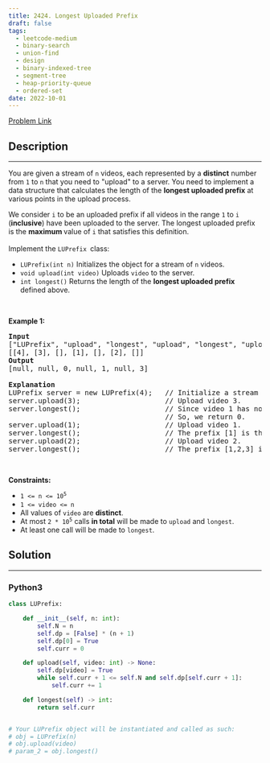 ```yaml
---
title: 2424. Longest Uploaded Prefix
draft: false
tags: 
  - leetcode-medium
  - binary-search
  - union-find
  - design
  - binary-indexed-tree
  - segment-tree
  - heap-priority-queue
  - ordered-set
date: 2022-10-01
---
```


[Problem Link](https://leetcode.com/problems/longest-uploaded-prefix/)

## Description

---
<p>You are given a stream of <code>n</code> videos, each represented by a <strong>distinct</strong> number from <code>1</code> to <code>n</code> that you need to &quot;upload&quot; to a server. You need to implement a data structure that calculates the length of the <strong>longest uploaded prefix</strong> at various points in the upload process.</p>

<p>We consider <code>i</code> to be an uploaded prefix if all videos in the range <code>1</code> to <code>i</code> (<strong>inclusive</strong>) have been uploaded to the server. The longest uploaded prefix is the <strong>maximum </strong>value of <code>i</code> that satisfies this definition.<br />
<br />
Implement the <code>LUPrefix </code>class:</p>

<ul>
	<li><code>LUPrefix(int n)</code> Initializes the object for a stream of <code>n</code> videos.</li>
	<li><code>void upload(int video)</code> Uploads <code>video</code> to the server.</li>
	<li><code>int longest()</code> Returns the length of the <strong>longest uploaded prefix</strong> defined above.</li>
</ul>

<p>&nbsp;</p>
<p><strong class="example">Example 1:</strong></p>

<pre>
<strong>Input</strong>
[&quot;LUPrefix&quot;, &quot;upload&quot;, &quot;longest&quot;, &quot;upload&quot;, &quot;longest&quot;, &quot;upload&quot;, &quot;longest&quot;]
[[4], [3], [], [1], [], [2], []]
<strong>Output</strong>
[null, null, 0, null, 1, null, 3]

<strong>Explanation</strong>
LUPrefix server = new LUPrefix(4);   // Initialize a stream of 4 videos.
server.upload(3);                    // Upload video 3.
server.longest();                    // Since video 1 has not been uploaded yet, there is no prefix.
                                     // So, we return 0.
server.upload(1);                    // Upload video 1.
server.longest();                    // The prefix [1] is the longest uploaded prefix, so we return 1.
server.upload(2);                    // Upload video 2.
server.longest();                    // The prefix [1,2,3] is the longest uploaded prefix, so we return 3.
</pre>

<p>&nbsp;</p>
<p><strong>Constraints:</strong></p>

<ul>
	<li><code>1 &lt;= n &lt;= 10<sup>5</sup></code></li>
	<li><code>1 &lt;= video &lt;= n</code></li>
	<li>All values of <code>video</code> are <strong>distinct</strong>.</li>
	<li>At most <code>2 * 10<sup>5</sup></code> calls <strong>in total</strong> will be made to <code>upload</code> and <code>longest</code>.</li>
	<li>At least one call will be made to <code>longest</code>.</li>
</ul>


## Solution

---
### Python3
``` py title='longest-uploaded-prefix'
class LUPrefix:

    def __init__(self, n: int):
        self.N = n
        self.dp = [False] * (n + 1)
        self.dp[0] = True
        self.curr = 0

    def upload(self, video: int) -> None:
        self.dp[video] = True
        while self.curr + 1 <= self.N and self.dp[self.curr + 1]:
            self.curr += 1

    def longest(self) -> int:
        return self.curr


# Your LUPrefix object will be instantiated and called as such:
# obj = LUPrefix(n)
# obj.upload(video)
# param_2 = obj.longest()
```

